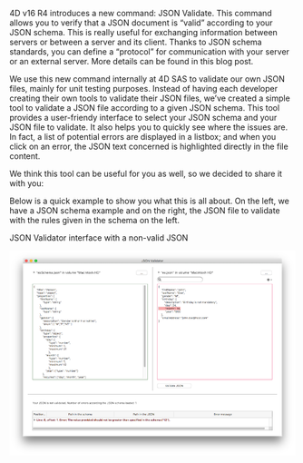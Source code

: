 4D v16 R4 introduces a new command: JSON Validate. This command allows you to verify that a JSON document is “valid” according to your JSON schema. This is really useful for exchanging information between servers or between a server and its client. Thanks to JSON schema standards, you can define a “protocol” for communication with your server or an external server. More details can be found in this blog post.

We use this new command internally at 4D SAS to validate our own JSON files, mainly for unit testing purposes. Instead of having each developer creating their own tools to validate their JSON files, we’ve created a simple tool to validate a JSON file according to a given JSON schema. This tool provides a user-friendy interface to select your JSON schema and your JSON file to validate. It also helps you to quickly see where the issues are. In fact, a list of potential errors are displayed in a listbox; and when you click on an error, the JSON text concerned is highlighted directly in the file content.

We think this tool can be useful for you as well, so we decided to share it with you:

Below is a quick example to show you what this is all about. On the left, we have a JSON schema example and on the right, the JSON file to validate with the rules given in the schema on the left.

JSON Validator interface with a non-valid JSON

![](JSONValidator_interface.png)
